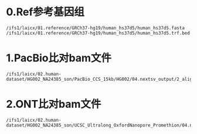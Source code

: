 # 0.Ref参考基因组
  ```
  /ifs1/laicx/01.reference/GRCh37-hg19/human_hs37d5/human_hs37d5.fasta
  /ifs1/laicx/01.reference/GRCh37-hg19/human_hs37d5/human_hs37d5.trf.bed
  ```
# 1.PacBio比对bam文件
  ```
  /ifs1/laicx/02.human-dataset/HG002_NA24385_son/PacBio_CCS_15kb/HG002/04.nextsv_output/2_aligned_bam
  ```
# 2.ONT比对bam文件
  ```
  /ifs1/laicx/02.human-dataset/HG002_NA24385_son/UCSC_Ultralong_OxfordNanopore_Promethion/04.nextsv_output/2_aligned_bam
  ```
  
